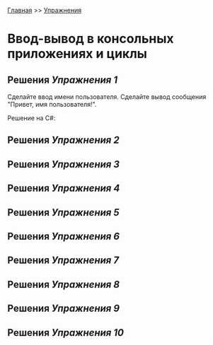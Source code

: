 [Главная](https://dmitriysidyakin.github.io/CSharp-Tutorials/) >> [Упражнения](https://dmitriysidyakin.github.io/CSharp-Tutorials/csharp-exercises/ru-ru/)

# Ввод-вывод в консольных приложениях и циклы

## Решения *Упражнения 1* 

Сделайте ввод имени пользователя. Сделайте вывод сообщения "Привет, имя пользователя!".

Решение на C#:


## Решения *Упражнения 2*

## Решения *Упражнения 3*

## Решения *Упражнения 4*

## Решения *Упражнения 5*

## Решения *Упражнения 6*

## Решения *Упражнения 7*

## Решения *Упражнения 8*

## Решения *Упражнения 9*

## Решения *Упражнения 10*

